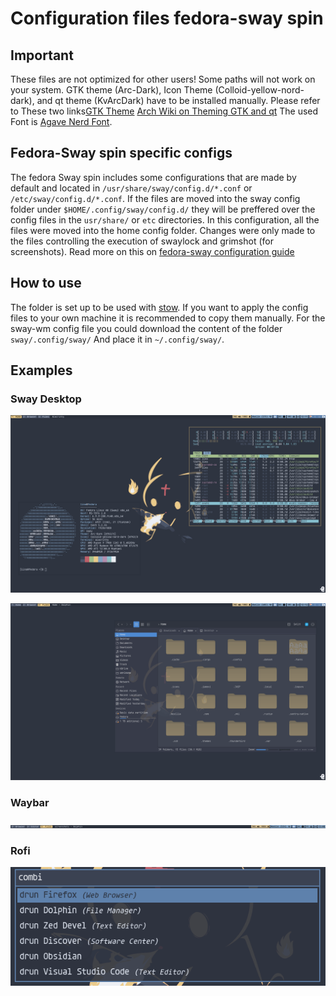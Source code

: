 # Configuration files fedora-sway spin

## **Important**
These files are not optimized for other users! Some paths will not work on your system. GTK theme (Arc-Dark), Icon Theme (Colloid-yellow-nord-dark), and qt theme (KvArcDark) have to be installed manually. Please refer to These two links[GTK Theme](https://github.com/swaywm/sway/wiki/GTK-3-settings-on-Wayland) [Arch Wiki on Theming GTK and qt](https://wiki.archlinux.org/title/Uniform_look_for_Qt_and_GTK_applications)  The used Font is [Agave Nerd Font](https://www.nerdfonts.com/font-downloads). 
## Fedora-Sway spin specific configs

The fedora Sway spin includes some configurations that are made by default and located in `/usr/share/sway/config.d/*.conf` or `/etc/sway/config.d/*.conf`. If the files are moved into the sway config folder under `$HOME/.config/sway/config.d/` they will be preffered over the config files in the `usr/share/` or `etc` directories. In this configuration, all the files were moved into the home config folder. Changes were only made to the files controlling the execution of swaylock and grimshot (for screenshots). Read more on this on [fedora-sway configuration guide](https://docs.fedoraproject.org/en-US/fedora-sericea/configuration-guide/)

## How to use
The folder is set up to be used with [stow](https://github.com/aspiers/stow). If you want to apply the config files to your own machine it is recommended to copy them manually.
For the sway-wm config file you could download the content of the folder `sway/.config/sway/` And place it in `~/.config/sway/`. 

## Examples

### Sway Desktop
![Desktop_screenshot](screenshots/screenshot_2024-07-29T12%3A11%3A45.png)


![Desktop screenshot 2](screenshots/screenshot_2024-07-29T12%3A12%3A57.png)


### Waybar
![Waybar](screenshots/screenshot_2024-07-29T13:40:28.png)

### Rofi 
![Rofi](screenshots/screenshot_2024-07-29T13:40:53.png)

